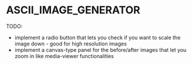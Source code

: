 # ASCII_IMAGE_GENERATOR

TODO: 
* implement a radio button that lets you check if you want to scale the image down - good for high resolution images
* implement a canvas-type panel for the before/after images that let you zoom in like media-viewer functionalities